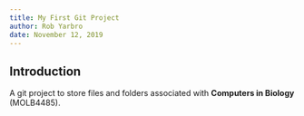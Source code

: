 ```yaml
---
title: My First Git Project 
author: Rob Yarbro
date: November 12, 2019 
---
```


## Introduction 

A git project to store files and folders associated with **Computers in Biology** (MOLB4485).



